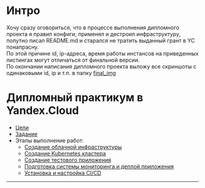 # Интро

Хочу сразу оговориться, что в процессе выполнения дипломного проекта я правил конфиги, применял и дестроил инфраструктуру, попутно писал README.md и старался не тратить выданный грант в YC понапрасну.   
По этой причине id, ip-адреса, время работы инстансов на приведенных листингах могут отличаться от финальной версии.   
По окончании написания дипломного проекта выложу все скриншоты с одинаковыми id, ip и т.п. в папку [final_img](./docs/img/final_img/)

# Дипломный практикум в Yandex.Cloud

* [Цели](./docs/1.destination.md)
* [Задание](./docs/2.task.md)
* Этапы выполнение работ:
    * [Создание облачной инфраструктуры](./docs/3.1.create_infra.md)
    * [Создание Kubernetes кластера](./docs/3.2.create_k8s.md)
    * [Создание тестового приложения](./docs/3.3.test_app.md)
    * [Подготовка cистемы мониторинга и деплой приложения](./docs/3.4.create_mon.md)
    * [Установка и настройка CI/CD](./docs/3.5.create_cicd.md)

---

